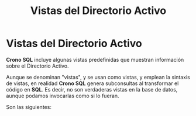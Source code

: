 ﻿---
title: Vistas del Directorio Activo
position: 14
Autogenerated: true
---

# Vistas del Directorio Activo



**Crono SQL** incluye algunas vistas predefinidas que muestran información sobre el Directorio Activo.

Aunque se denominan "vistas", y se usan como vistas, y emplean la sintaxis de vistas, en realidad **Crono SQL** genera subconsultas al transformar el código en **SQL**. Es decir, no son verdaderas vistas en la base de datos, aunque podamos invocarlas como si lo fueran.

Son las siguientes:


<section-index />
